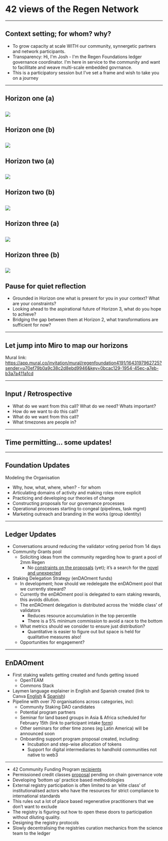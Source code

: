 # 42 views of the Regen Network
--- 
## Context setting; for whom? why?
- To grow capacity at scale WITH our community, synnergetic partners and network participants.
- Transparency: Hi, I'm Josh - I'm the Regen Foundations ledger governance coordinator. I'm here in service to the community and want to facillitate and weave multi-scale embedded govrnance. 
- This is a participatory session but I've set a frame and wish to take you on a journey
---
## Horizon one (a)
![](assets/Hokusai/1GreatWave.jpg)
---
## Horizon one (b)
![](assets/Hokusai/2TagoBay.jpg)
---
## Horizon two (a)
![](assets/Hokusai/3TheCoastOfSevenLeagesInKamakura.jpg)
---
## Horizon two (b)
![](assets/Hokusai/4TheBackOfTheFujiFromTheMinobuRiver.jpg)
---
## Horizon three (a)
![](assets/Hokusai/5ClimbingMtFuji.jpg)
---
## Horizon three (b)
![](assets/Hokusai/6FineWindClearMorning.jpg)
---
## Pause for quiet reflection
- Grounded in Horizon one what is present for you in your context? What are your constraints?
- Looking ahead to the aspirational future of Horizon 3, what do you hope to achieve?
- Bridging the gap between them at Horizon 2, what transformations are sufficient for now?

---
## Let jump into Miro to map our horizons

Mural link: https://app.mural.co/invitation/mural/regenfoundation4191/1643197962725?sender=u70ef79b0a9c38c2d8ebd9946&key=0bcac129-1954-45ec-a7eb-b3a7a411a1cd

---
## Input / Retrospective
- What do we want from this call? What do we need? Whats important?
- How do we want to do this call?
- What do we want from this call?
- What timezones are people in?





---



## Time permitting... some updates!
---
## Foundation Updates
Modeling the Organisation
-   Why, how, what, where, when? - for whom
-   Articulating domains of activity and making roles more explicit
-   Practicing and developing our theories of change
-   Constructing proposals for our governance processes
-   Operational processes starting to congeal (pipelines, task mgmt)
-   Marketing outreach and branding in the works (group identity)

--- 

## Ledger Updates
- Conversations around reducing the validator voting period from 14 days
- Community Grants pool
	- Soliciting ideas from the community regarding how to grant a pool of 2mm Regen
		- No [constraints on the proposals](https://forum.regen.network/t/community-grants/267/2) (yet); it’s a search for the [novel and unexpected](https://forum.regen.network/t/community-pool-grant-ideas/294)
- Staking Delegation Strategy (enDAOment funds)
	- In development; how should we redelegate the enDAOment pool that we currently steward?
	- Currently the enDAOment pool is delegated to earn staking rewards, this avoids dilution.
    - The enDAOment delegation is distributed across the ‘middle class’ of validators
		- Reduces resource accumulation in the top percentile
		- There is a 5% minimum commission to avoid a race to the bottom
	- What metrics should we consider to ensure just distribution?
		- Quantitative is easier to figure out but space is held for qualitative measures also!
	- Opportunities for engagement?

---
## EnDAOment
-   First staking wallets getting created and funds getting issued 
	- OpenTEAM
    - Commons Stack
-   Laymen language explainer in English and Spanish created (link to Canva [English](https://www.canva.com/design/DAEwD_9fm1o/rwOD-t1ayF1yv7muPPP6Fg/view?utm_content=DAEwD_9fm1o&utm_campaign=designshare&utm_medium=link&utm_source=publishsharelink) & [Spanish](https://www.canva.com/design/DAEx5Vr7u_A/NnZG5Zo-4bclqpggAcP96g/view?utm_content=DAEx5Vr7u_A&utm_campaign=designshare&utm_medium=link&utm_source=homepage_design_menu))
-   Pipeline with over 70 organisations across categories, incl:
	- Community Staking DAO candidates
	- Potential program partners
	- Seminar for land based groups in Asia & Africa scheduled for February 15th (link to participant intake [form](https://docs.google.com/forms/d/13sgxmQ_LqX1_no45v8MrNGGjIJF-HKW8_I0uQLLB430/edit?ts=61eeebc5))
	- Other seminars for other time zones (eg Latin America) will be announced soon
	- Onboarding support program proposal created, including:
		- Incubation and step-wise allocation of tokens
		- Support for digital intermediaries to handhold communities not native to web3

---

-   42 Community Funding Program [recipients](https://twitter.com/regen_network/status/1485643469351632899)
-   Permissioned credit classes [proposal](https://github.com/regen-network/governance/tree/main/proposals/2021-12-regen-registry-credit-class-creator) pending on chain governance vote
-   Developing ‘bottom up’ practice based methodologies
-   External registry participation is often limited to an ‘elite class’ of institutionalised actors who have the resources for strict compliance to international standards
-   This rules out a lot of place based regenerative practitioners that we don’t want to exclude
-   The registry is figuring out how to open these doors to participation without diluting quality. 
-   Designing the registry protocols
-   Slowly decentralising the registries curation mechanics from the science team to the ledger
